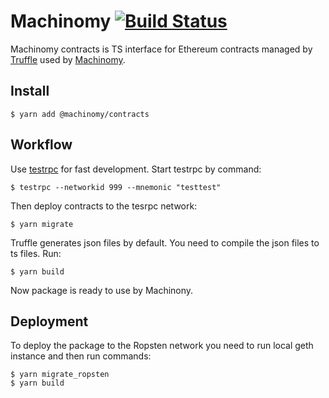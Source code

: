 # Machinomy [![Build Status][travis-img]][travis]
[travis]: https://travis-ci.org/machinomy/machinomy
[travis-img]: https://img.shields.io/travis/machinomy/machinomy.svg

Machinomy contracts is TS interface for Ethereum contracts managed by [Truffle](https://github.com/trufflesuite/truffle) used by [Machinomy](https://github.com/machinomy/machinomy).

## Install
```
$ yarn add @machinomy/contracts
```

## Workflow
Use [testrpc](https://github.com/ethereumjs/testrpc) for fast development. Start testrpc by command:
```
$ testrpc --networkid 999 --mnemonic "testtest"
```

Then deploy contracts to the tesrpc network:
```
$ yarn migrate
```

Truffle generates json files by default. You need to compile the json files to ts files. Run:
```
$ yarn build
```
Now package is ready to use by Machinony.

## Deployment
To deploy the package to the Ropsten network you need to run local geth instance and then run commands:
```
$ yarn migrate_ropsten
$ yarn build
```